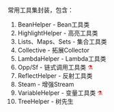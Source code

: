 常用工具集封装，包含：

1. BeanHelper - Bean工具类
2. HighlightHelper - 高亮工具类
3. Lists、Maps、Sets - 集合工具类
4. Collective - 拓展Collector
5. LambdaHelper - Lambda工具类
6. Opp/Sf - 链式调用工具类 <span style='color:red;cursor: grabbing;' title='实验特性'>⚗</span>
7. ReflectHelper - 反射工具类
8. Steam - 增强Stream
9. VariableHelper - 变量工具类 <span style='color:red;cursor: grabbing;' title='实验特性'>⚗</span>
10. TreeHelper - 树先生
